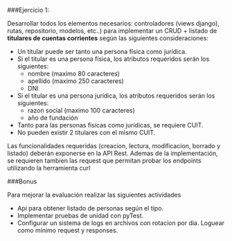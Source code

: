 ###Ejercicio 1:

Desarrollar todos los elementos necesarios: controladores (views django), rutas, repositorio, modelos, etc..) para
implementar un CRUD + listado de **titulares de cuentas corrientes** según las siguientes consideraciones:

- Un titular puede ser tanto una persona física como jurídica.
- Si el titular es una persona física, los atributos requeridos	serán los siguientes:
    - nombre (maximo 80 caracteres)
    - apellido (maximo 250 caracteres)
	- DNI
- Si el titular es una persona jurídica, los atributos requeridos serán los siguientes:
    - razon social (maximo 100 caracteres)
    - año de fundación
- Tanto para las personas fisicas como jurídicas, se requiere CUIT.
- No pueden existir 2 titulares con el mismo CUIT. 

Las funcionalidades requeridas (creacion, lectura, modificacion, borrado y listado) deberán exponerse en la API Rest.
Ademas de la implementación, se requieren tambien las request que permitan probar los endpoints utilizando la herramienta curl

###Bonus

Para mejorar la evaluación realizar las siguientes actividades
- Api para obtener listado de personas según el tipo.
- Implementar pruebas de unidad con pyTest.
- Configurar un sistema de logs en archivos con rotacion por dia. Loguear como mínimo request y responses.
